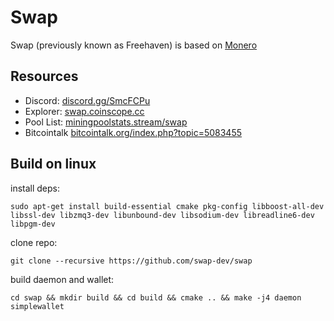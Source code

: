 # Swap

Swap (previously known as Freehaven) is based on [Monero](README_original.md)  

## Resources

- Discord: [discord.gg/SmcFCPu](https://discord.gg/SmcFCPu)
- Explorer: [swap.coinscope.cc](https://swap.coinscope.cc/)
- Pool List: [miningpoolstats.stream/swap](https://miningpoolstats.stream/swap)
- Bitcointalk [bitcointalk.org/index.php?topic=5083455](https://bitcointalk.org/index.php?topic=5083455)


## Build on linux

install deps:

`sudo apt-get install build-essential cmake pkg-config libboost-all-dev libssl-dev libzmq3-dev libunbound-dev libsodium-dev libreadline6-dev libpgm-dev`

clone repo:

`git clone --recursive https://github.com/swap-dev/swap`

build daemon and wallet:

`cd swap && mkdir build && cd build && cmake .. && make -j4 daemon simplewallet`

